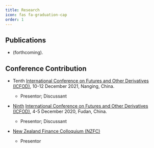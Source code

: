 ```yaml
---
title: Research
icon: fas fa-graduation-cap
order: 1
---
```



## Publications
- (forthcoming).

## Conference Contribution
- Tenth [International Conference on Futures and Other Derivatives (ICFOD)](http://icfod.org/), 10-12 December 2021, Nanging, China.
  - Presentor; Discussant

- [Ninth](http://icfod.org/nd.jsp?id=50#_np=2_3) [International Conference on Futures and Other Derivatives (ICFOD)](http://icfod.org/), 4-5 December 2020, Fudan, China.
  - Presentor; Discussant

- [New Zealand Finance Colloquium (NZFC)](https://www.nzfc.ac.nz/)
  - Presentor


